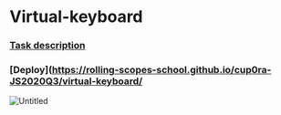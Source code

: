 # Virtual-keyboard

### [Task description](https://github.com/rolling-scopes-school/tasks/edit/master/tasks/ready-projects/virtual-keyboard.md)
### [Deploy](https://rolling-scopes-school.github.io/cup0ra-JS2020Q3/virtual-keyboard/

![Untitled](https://user-images.githubusercontent.com/57291691/97813210-a2afc600-1c97-11eb-8e30-dd8c8c739a76.png)
